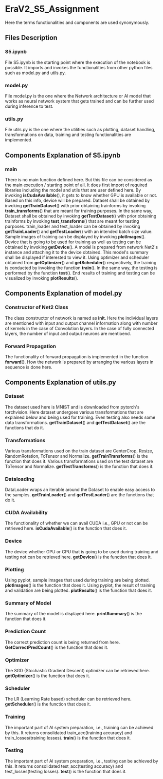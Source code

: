 
# EraV2_S5_Assignment

Here the terms functionalities and components are used synonymously.

## Files Description

### S5.ipynb

  File S5.ipynb is the starting point where the execution of the notebook is possible. It imports and invokes the functionalities from other python files such as model.py and utils.py.

### model.py

  File model.py is the one where the Network architecture or AI model that works as neural network system that gets trained and can be further used during inference to test.

### utils.py

  File utils.py is the one where the utilities such as plotting, dataset handling, transformations on data, training and testing functionalities are implemented.


## Components Explanation of S5.ipynb

### main

  There is no main function defined here. But this file can be considered as the main execution / starting point of all. It does first import of required libraries including the model and utils that are user defined here. By invoking **isCudaAvailable**(), it gets to know whether GPU is available or not. Based on this info, device will be prepared.
  Dataset shall be obtained by invoking **getTrainDataset**() with prior obtaining trainforms by invoking **train_transforms**() that are meant for training purposes. In the same way, Dataset shall be obtained by invoking **getTestDataset**() with prior obtaining trainforms by invoking **test_transforms**() that are meant for testing purposes. train_loader and test_loader can be obtained by invoking **getTrainLoader**() and **getTestLoader**() with an intended batch size value.
  Sample images of training can be displayed by invoking **plotImages**().
  Device that is going to be used for training as well as testing can be obtained by invoking **getDevice**().
  A model is prepared from network Net2's instance and attaching it to the device obtained. This model's summary shall be displayed if interested to view it.
  Using optimizer and scheduler obtained from **getOptimizer**() and **getScheduler**() respectively, the training is conducted by invoking the function **train**(). In the same way, the testing is performed by the function **test**().
  End results of training and testing can be visualized by invoking **plotResults**().
  
## Components Explanation of model.py

### Constructor of Net2 Class

  The class constructor of network is named as __init__. Here the individual layers are mentioned with input and output channel information along with number of kernels in the case of Convolution layers. In the case of fully connected layers, the number of input and output neurons are mentioend. 
  

### Forward Propagation

  The functionality of forward propagation is implemented in the function **forward**(). How the network is prepared by arranging the various layers in sequence is done here.

## Components Explanation of utils.py

### Dataset

  The dataset used here is MNIST and is downloaded from pytorch's torchvision. Here dataset undergoes various transformations that are explained below and being used for training. Even testing also needs some data transformations. **getTrainDataset**() and **getTestDataset**() are the functions that do it.

### Transformations

  Various transformations used on the train dataset are CenterCrop, Resize, RandomRotation, ToTensor and Normalize. **getTrainTransforms**() is the function that does it.
  Various transformations used on the test dataset are ToTensor and Normalize. **getTestTransforms**() is the function that does it.

### Dataloading

  DataLoader wraps an iterable around the Dataset to enable easy access to the samples. **getTrainLoader**() and **getTestLoader**() are the functions that do it.

### CUDA Availability

  The functionality of whether we can avail CUDA i.e., GPU or not can be retrieved here. **isCudaAvailable**() is the function that does it.
  
### Device

  The device whether GPU or CPU that is going to be used during training and testing not can be retrieved here. **getDevice**() is the function that does it.
  
### Plotting

  Using pyplot, sample images that used during training are being plotted. **plotImages**() is the function that does it.
  Using pyplot, the result of training and validation are being plotted. **plotResults**() is the function that does it.

### Summary of Model

  The summary of the model is displayed here. **printSummary**() is the function that does it.
  
### Prediction Count

  The correct prediction count is being returned from here. **GetCorrectPredCount**() is the function that does it.

### Optimizer

  The SGD (Stochastic Gradient Descent) optimizer can be retrieved here. **getOptimizer**() is the function that does it.
  
### Scheduler

  The LR (Learning Rate based) scheduler can be retrieved here. **getScheduler**() is the function that does it.
  
### Training

  The important part of AI system preparation, i.e., training can be achieved by this. It returns consolidated train_acc(training accuracy) and train_losses(training losses). **train**() is the function that does it.
  
### Testing

  The important part of AI system preparation, i.e., testing can be achieved by this. It returns consolidated test_acc(testing accuracy) and test_losses(testing losses). **test**() is the function that does it.
